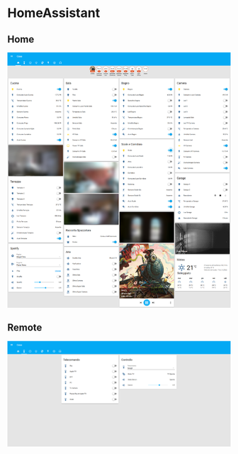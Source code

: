 # HomeAssistant

## Home
![SchedaHome](https://github.com/AndrePier/HomeAssistant/blob/master/Image/Home.png)
## Remote
![SchedaHome](https://github.com/AndrePier/HomeAssistant/blob/master/Image/Remote.png)
